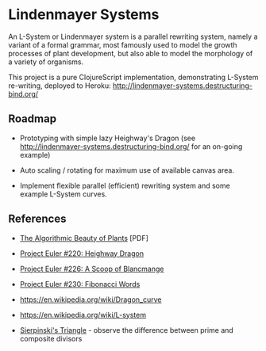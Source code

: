 Lindenmayer Systems
===================

An L-System or Lindenmayer system is a parallel rewriting system, namely a
variant of a formal grammar, most famously used to model the growth 
processes of plant development, but also able to model the morphology of
a variety of organisms.

This project is a pure ClojureScript implementation, demonstrating L-System 
re-writing, deployed to Heroku: http://lindenmayer-systems.destructuring-bind.org/

Roadmap
-------
* Prototyping with simple lazy Heighway's Dragon (see 
  http://lindenmayer-systems.destructuring-bind.org/ for an 
  on-going example)

* Auto scaling / rotating for maximum use of available canvas area. 

* Implement flexible parallel (efficient) rewriting system and some example
  L-System curves.

References
----------
* [The Algorithmic Beauty of Plants](http://algorithmicbotany.org/papers/abop/abop.pdf) [PDF]

* [Project Euler #220: Heighway Dragon](http://projecteuler.net/problem=220)

* [Project Euler #226: A Scoop of Blancmange](http://projecteuler.net/problem=226)

* [Project Euler #230: Fibonacci Words](http://projecteuler.net/problem=230)

* https://en.wikipedia.org/wiki/Dragon_curve

* https://en.wikipedia.org/wiki/L-system

* [Sierpinski's Triangle](http://webrot.destructuring-bind.org/sierpinski?divisor=2) - observe the difference between prime and composite divisors
